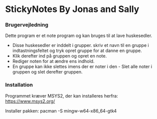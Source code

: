 # StickyNotes By Jonas and Sally

### Brugervejledning

Dette program er et note program og kan bruges til at lave huskesedler.
* Disse huskesedler er inddelt i grupper. skriv et navn til en gruppe i indtastningsfeltet og tryk opret gruppe for at danne en gruppe.
* Klik derefter ind på gruppen og opret en note.
* Rediger noten for at ændre ens indhold.
* En gruppe kan ikke slettes imens der er noter i den - Slet alle noter i gruppen og slet derefter gruppen.

### Installation

Programmet kræver MSYS2, der kan installeres herfra:
https://www.msys2.org/

Installer pakken:
pacman -S mingw-w64-x86_64-gtk4
